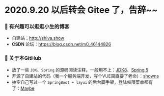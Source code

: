 # 2020.9.20 以后转会 Gitee 了，告辞~~

### 🌱 有兴趣可以逛逛小生的博客

 - 自建站：<a href="http://shiva.show/" target="_blank">http://shiva.show</a>
 - **CSDN** 论坛：<a href="https://blog.csdn.net/m0_46144826" target="_blank">https://blog.csdn.net/m0_46144826</a>

### 🔭 关于本GitHub

 - 放了一些 `JDK`、`Spring` 的源码阅读注释，一般用不上：<a href="https://github.com/qianwei4712/JDK1.8.0.25-read" target="_blank">JDK8</a>、<a href="https://github.com/qianwei4712/Spring-Framework-5.2.x" target="_blank">Spring 5</a>
 - 开源了自建站的代码（我一个服务端开发，写个VUE简直要了老命）：<a href="https://github.com/qianwei4712/showns" target="_blank">showns</a>
 - 抽空自己写过一个 `SpringBoot + layui` 的后台脚手架，登陆权限菜单都有了：<a href="https://github.com/qianwei4712/Maybe" target="_blank">Maybe</a>
 
 
